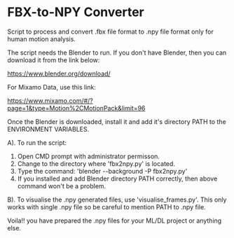 # FBX-to-NPY Converter
Script to process and convert .fbx file format to .npy file format only for human motion analysis.

The script needs the Blender to run. If you don't have Blender, then you can download it from the link below:

https://www.blender.org/download/

For Mixamo Data, use this link:

https://www.mixamo.com/#/?page=1&type=Motion%2CMotionPack&limit=96

Once the Blender is downloaded, install it and add it's directory PATH to the ENVIRONMENT VARIABLES.

A). To run the script:
 1. Open CMD prompt with administrator permisson.
 2. Change to the directory where 'fbx2npy.py' is located.
 3. Type the command: 'blender --background -P fbx2npy.py'
 4. If you installed and add Blender directory PATH correctly, then above command won't be a problem.

B). To visualise the .npy generated files, use 'visualise_frames.py'. This only works with single .npy file so be careful to mention PATH to .npy file.

Voila!! you have prepared the .npy files for your ML/DL project or anything else.
